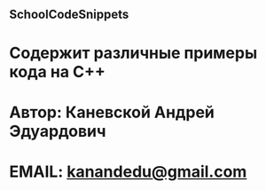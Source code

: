 ## SchoolCodeSnippets ##
# Содержит различные примеры кода на С++ #
# Автор: Каневской Андрей Эдуардович #
# EMAIL: kanandedu@gmail.com #
